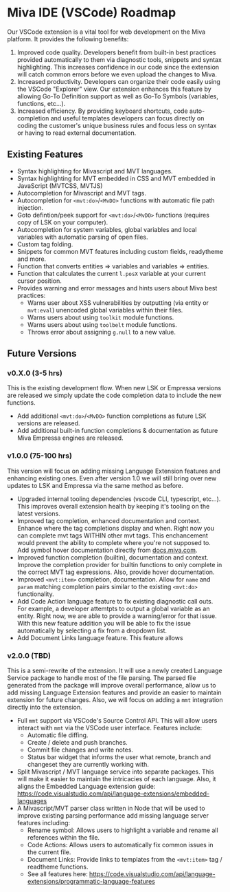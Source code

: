 # Miva IDE (VSCode) Roadmap

Our VSCode extension is a vital tool for web development on the Miva platform. It provides the following benefits:

1. Improved code quality. Developers benefit from built-in best practices provided automatically to them via diagnostic tools, snippets and syntax highlighting. This increases confidence in our code since the extension will catch common errors before we even upload the changes to Miva.
2. Increased productivity. Developers can organize their code easily using the VSCode "Explorer" view. Our extension enhances this feature by allowing Go-To Definition support as well as Go-To Symbols (variables, functions, etc...).
3. Increased efficiency. By providing keyboard shortcuts, code auto-completion and useful templates developers can focus directly on coding the customer's unique business rules and focus less on syntax or having to read external documentation.

## Existing Features

- Syntax highlighting for Mivascript and MVT languages.
- Syntax highlighting for MVT embedded in CSS and MVT embedded in JavaScript (MVTCSS, MVTJS)
- Autocompletion for Mivascript and MVT tags.
- Autocompletion for `<mvt:do>`/`<MvDO>` functions with automatic file path injection.
- Goto defintion/peek support for `<mvt:do>`/`<MvDO>` functions (requires copy of LSK on your computer).
- Autocompletion for system variables, global variables and local variables with automatic parsing of open files.
- Custom tag folding.
- Snippets for common MVT features including custom fields, readytheme and more.
- Function that converts entities => variables and variables => entities.
- Function that calculates the current `l.posX` variable at your current cursor position.
- Provides warning and error messages and hints users about Miva best practices:
	- Warns user about XSS vulnerabilities by outputting (via entity or `mvt:eval`) unencoded global variables within their files.
	- Warns users about using `toolkit` module functions.
	- Warns users about using `toolbelt` module functions.
	- Throws error about assigning `g.null` to a new value.

## Future Versions

### v0.X.0 (3-5 hrs)

This is the existing development flow. When new LSK or Empressa versions are released we simply update the code completion data to include the new functions.

- Add additional `<mvt:do>`/`<MvDO>` function completions as future LSK versions are released.
- Add additional built-in function completions & documentation as future Miva Empressa engines are released.


### v1.0.0 (75-100 hrs)

This version will focus on adding missing Language Extension features and enhancing existing ones. Even after version 1.0 we will still bring over new updates to LSK and Empressa via the same method as before.

- Upgraded internal tooling dependencies (vscode CLI, typescript, etc...). This improves overall extension health by keeping it's tooling on the latest versions.
- Improved tag completion, enhanced documentation and context. Enhance where the tag completions display and when. Right now you can complete mvt tags WITHIN other mvt tags. This enchancement would prevent the ability to complete where you're not supposed to. Add symbol hover documentation directly from [docs.miva.com](https://docs.miva.com).
- Improved function completion (builtin), documentation and context. Improve the completion provider for builtin functions to only complete in the correct MVT tag expressions. Also, provide hover documentation.
- Improved `<mvt:item>` completion, documentation. Allow for `name` and `param` matching completion pairs similar to the existing `<mvt:do>` functionality.
- Add Code Action language feature to fix existing diagnostic call outs. For example, a developer attemtpts to output a global variable as an entity. Right now, we are able to provide a warning/error for that issue. With this new feature addition you will be able to fix the issue automatically by selecting a fix from a dropdown list.
- Add Document Links language feature. This feature allows

### v2.0.0 (TBD)

This is a semi-rewrite of the extension. It will use a newly created Language Service package to handle most of the file parsing. The parsed file generated from the package will improve overall performance, allow us to add missing Language Extension features and provide an easier to maintain extension for future changes. Also, we will focus on adding a `mmt` integration directly into the extension.

- Full `mmt` support via VSCode's Source Control API. This will allow users interact with `mmt` via the VSCode user interface. Features include:
	- Automatic file diffing.
	- Create / delete and push branches.
	- Commit file changes and write notes.
	- Status bar widget that informs the user what remote, branch and changeset they are currently working with.
- Split Mivascript / MVT language service into separate packages. This will make it easier to maintain the intricacies of each language. Also, it aligns the Embedded Language extension guide: https://code.visualstudio.com/api/language-extensions/embedded-languages
- A Mivascript/MVT parser class written in Node that will be used to improve existing parsing performance add missing language server features including:
	- Rename symbol: Allows users to highlight a variable and rename all references within the file.
	- Code Actions: Allows users to automatically fix common issues in the current file.
	- Document Links: Provide links to templates from the `<mvt:item>` tag / readtheme functions.
	- See all features here: https://code.visualstudio.com/api/language-extensions/programmatic-language-features